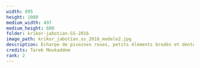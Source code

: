 ```yaml
---
width: 895
height: 1080
medium_width: 497
medium_height: 600
folder: krikor-jabotian-SS-2016
image_path: krikor_jabotian_ss_2016_modele2.jpg
description: Écharpe de pivoines roses, petits éléments brodés et dentelle siliconée
credits: Tarek Moukaddem
rank: 2
---
```

